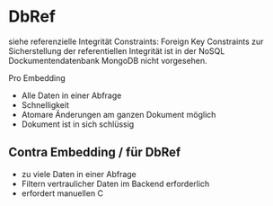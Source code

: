 DbRef
=====

siehe referenzielle Integrität Constraints:
Foreign Key Constraints zur Sicherstellung der referentiellen Integrität ist in der NoSQL Dockumentendatenbank MongoDB nicht vorgesehen.

Pro Embedding
- Alle Daten in einer Abfrage
- Schnelligkeit
- Atomare Änderungen am ganzen Dokument möglich
- Dokument ist in sich schlüssig



## Contra Embedding / für DbRef
- zu viele Daten in einer Abfrage
- Filtern vertraulicher Daten im Backend erforderlich
- erfordert manuellen C